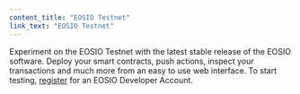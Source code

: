 ```yaml
---
content_title: "EOSIO Testnet"
link_text: "EOSIO Testnet"
---
```


Experiment on the EOSIO Testnet with the latest stable release of the EOSIO software. Deploy your smart contracts, push actions, inspect your transactions and much more from an easy to use web interface. To start testing, [register](https://testnet.eos.io/user?utm_source=devportal#signup) for an EOSIO Developer Account.
